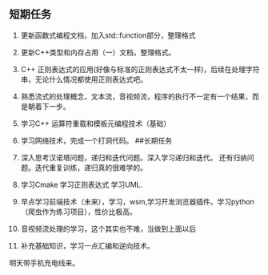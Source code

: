 ## 短期任务
1. 更新函数式编程文档，加入std::function部分，整理格式
2. 更新C++类型和内存占用（一）文档，整理格式。
3. C++ 正则表达式的应用(好像与标准的正则表达式不太一样)，后续在处理字符串，无论什么情况都使用正则表达式吧。
4. 熟悉流式的处理概念，文本流，音视频流，程序的执行不一定有一个结果，而是朝着下一步。
5. 学习C++ 运算符重载和模板元编程技术（基础）
6. 学习网络技术，完成一个打洞代码。
##长期任务

5. 深入思考汉诺塔问题，递归和迭代问题。深入学习递归和迭代。 还有归纳问题。迭代重复训练，递归真的很难学的。
6. 学习Cmake 学习正则表达式 学习UML.
7. 早点学习前端技术（未来），学习，wsm,学习开发浏览器插件。学习python（爬虫作为练习项目），性价比极高。
8. 音视频流处理的学习，这个其实也不难，当做到上面以后
9. 补充基础知识，学习一点汇编和逆向技术。



明天带手机充电线来。